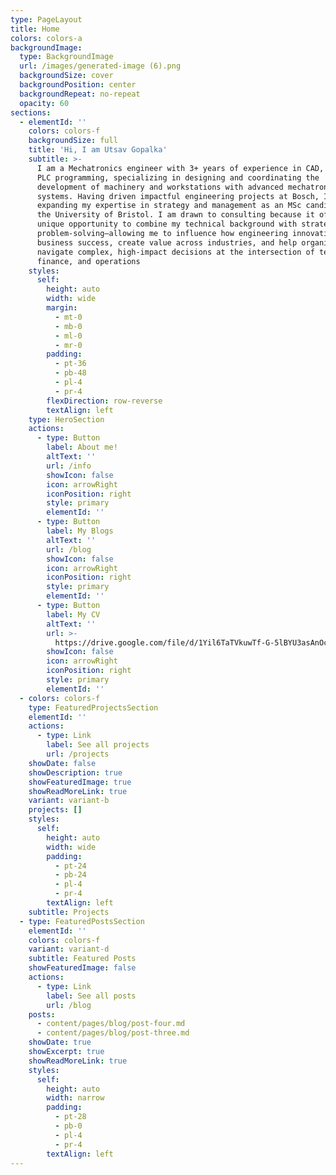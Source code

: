 ```yaml
---
type: PageLayout
title: Home
colors: colors-a
backgroundImage:
  type: BackgroundImage
  url: /images/generated-image (6).png
  backgroundSize: cover
  backgroundPosition: center
  backgroundRepeat: no-repeat
  opacity: 60
sections:
  - elementId: ''
    colors: colors-f
    backgroundSize: full
    title: 'Hi, I am Utsav Gopalka'
    subtitle: >-
      I am a Mechatronics engineer with 3+ years of experience in CAD, GD&T, and
      PLC programming, specializing in designing and coordinating the
      development of machinery and workstations with advanced mechatronic
      systems. Having driven impactful engineering projects at Bosch, I am now
      expanding my expertise in strategy and management as an MSc candidate at
      the University of Bristol. I am drawn to consulting because it offers a
      unique opportunity to combine my technical background with strategic
      problem-solving—allowing me to influence how engineering innovations shape
      business success, create value across industries, and help organizations
      navigate complex, high-impact decisions at the intersection of technology,
      finance, and operations
    styles:
      self:
        height: auto
        width: wide
        margin:
          - mt-0
          - mb-0
          - ml-0
          - mr-0
        padding:
          - pt-36
          - pb-48
          - pl-4
          - pr-4
        flexDirection: row-reverse
        textAlign: left
    type: HeroSection
    actions:
      - type: Button
        label: About me!
        altText: ''
        url: /info
        showIcon: false
        icon: arrowRight
        iconPosition: right
        style: primary
        elementId: ''
      - type: Button
        label: My Blogs
        altText: ''
        url: /blog
        showIcon: false
        icon: arrowRight
        iconPosition: right
        style: primary
        elementId: ''
      - type: Button
        label: My CV
        altText: ''
        url: >-
          https://drive.google.com/file/d/1Yil6TaTVkuwTf-G-5lBYU3asAnOc7xx8/view?usp=sharing
        showIcon: false
        icon: arrowRight
        iconPosition: right
        style: primary
        elementId: ''
  - colors: colors-f
    type: FeaturedProjectsSection
    elementId: ''
    actions:
      - type: Link
        label: See all projects
        url: /projects
    showDate: false
    showDescription: true
    showFeaturedImage: true
    showReadMoreLink: true
    variant: variant-b
    projects: []
    styles:
      self:
        height: auto
        width: wide
        padding:
          - pt-24
          - pb-24
          - pl-4
          - pr-4
        textAlign: left
    subtitle: Projects
  - type: FeaturedPostsSection
    elementId: ''
    colors: colors-f
    variant: variant-d
    subtitle: Featured Posts
    showFeaturedImage: false
    actions:
      - type: Link
        label: See all posts
        url: /blog
    posts:
      - content/pages/blog/post-four.md
      - content/pages/blog/post-three.md
    showDate: true
    showExcerpt: true
    showReadMoreLink: true
    styles:
      self:
        height: auto
        width: narrow
        padding:
          - pt-28
          - pb-0
          - pl-4
          - pr-4
        textAlign: left
---
```

